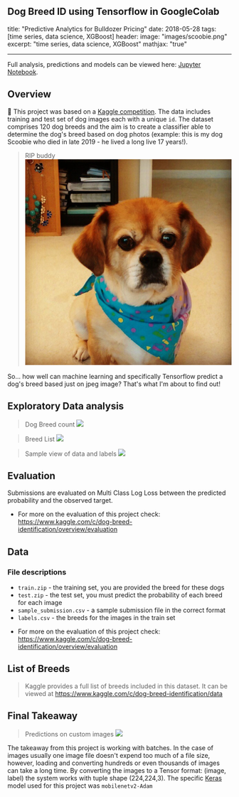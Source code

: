 ## Dog Breed ID using Tensorflow in GoogleColab

title: "Predictive Analytics for Bulldozer Pricing"
date: 2018-05-28
tags: [time series, data science, XGBoost]
header:
image: "images/scoobie.png"
excerpt: "time series, data science, XGBoost"
mathjax: "true"

---

Full analysis, predictions and models can be viewed here: [Jupyter Notebook](https://nbviewer.jupyter.org/github/t-shikuro/dog-breed-id/blob/master/notebooks/dog-vision.ipynb).

## Overview

🚜 This project was based on a [Kaggle competition](https://www.kaggle.com/c/dog-breed-identification/data?select=test). The data includes training and test set of dog images each with a unique `id`. The dataset comprises 120 dog breeds and the aim is to create a classifier able to determine the dog's breed based on dog photos (example: this is my dog Scoobie who died in late 2019 - he lived a long live 17 years!).

> RIP buddy
> ![](images/scoobie.png)

So... how well can machine learning and specifically Tensorflow predict a dog's breed based just on jpeg image? That's what I'm about to find out!

## Exploratory Data analysis

> Dog Breed count
> ![](images/breeds.png)

> Breed List
> ![](images/breed_list.png)

> Sample view of data and labels
> ![](images/labels.png)

## Evaluation

Submissions are evaluated on Multi Class Log Loss between the predicted probability and the observed target.

- For more on the evaluation of this project check: https://www.kaggle.com/c/dog-breed-identification/overview/evaluation

## Data

### File descriptions

- `train.zip` - the training set, you are provided the breed for these dogs
- `test.zip` - the test set, you must predict the probability of each breed for each image
- `sample_submission.csv` - a sample submission file in the correct format
- `labels.csv` - the breeds for the images in the train set

* For more on the evaluation of this project check: https://www.kaggle.com/c/dog-breed-identification/overview/evaluation

## List of Breeds

> Kaggle provides a full list of breeds included in this dataset. It can be viewed at https://www.kaggle.com/c/dog-breed-identification/data

## Final Takeaway

> Predictions on custom images
> ![](images/custom_images.png)

The takeaway from this project is working with batches. In the case of images usually one image file doesn't expend too much of a file size, however, loading and converting hundreds or even thousands of images can take a long time. By converting the images to a Tensor format: (image, label) the system works with tuple shape (224,224,3). The specific [Keras](https://www.tensorflow.org/api_docs/python/tf/keras/applications/MobileNetV2) model used for this project was `mobilenetv2-Adam`
